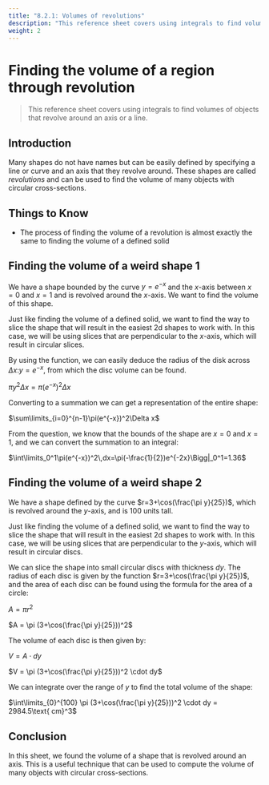 ```yaml
---
title: "8.2.1: Volumes of revolutions"
description: "This reference sheet covers using integrals to find volumes of objects that revolve around an axis or a line."
weight: 2
---
```


# Finding the volume of a region through revolution

> This reference sheet covers using integrals to find volumes of objects that revolve around an axis or a line.

## Introduction

Many shapes do not have names but can be easily defined by specifying a line or curve and an axis that they revolve around. These shapes are called _revolutions_ and can be used to find the volume of many objects with circular cross-sections.

## Things to Know

- The process of finding the volume of a revolution is almost exactly the same to finding the volume of a defined solid

## Finding the volume of a weird shape 1

We have a shape bounded by the curve $y=e^{-x}$ and the $x$-axis between $x=0$ and $x=1$ and is revolved around the $x$-axis. We want to find the volume of this shape.

Just like finding the volume of a defined solid, we want to find the way to slice the shape that will result in the easiest 2d shapes to work with. In this case, we will be using slices that are perpendicular to the $x$-axis, which will result in circular slices.

By using the function, we can easily deduce the radius of the disk across $\Delta x$:$y=e^{-x}$, from which the disc volume can be found.

$\pi y^2\Delta x=\pi(e^{-x})^2\Delta x$

Converting to a summation we can get a representation of the entire shape:

$\sum\limits_{i=0}^{n-1}\pi(e^{-x})^2\Delta x$

From the question, we know that the bounds of the shape are $x=0$ and $x=1$, and we can convert the summation to an integral:

$\int\limits_0^1\pi(e^{-x})^2\,dx=\pi(-\frac{1}{2})e^{-2x}\Bigg|_0^1=1.36$

## Finding the volume of a weird shape 2

We have a shape defined by the curve $r=3+\cos(\frac{\pi y}{25})$, which is revolved around the $y$-axis, and is 100 units tall.

Just like finding the volume of a defined solid, we want to find the way to slice the shape that will result in the easiest 2d shapes to work with. In this case, we will be using slices that are perpendicular to the $y$-axis, which will result in circular discs.

We can slice the shape into small circular discs with thickness $dy$. The radius of each disc is given by the function $r=3+\cos(\frac{\pi y}{25})$, and the area of each disc can be found using the formula for the area of a circle:

$A = \pi r^2$

$A = \pi (3+\cos(\frac{\pi y}{25}))^2$

The volume of each disc is then given by:

$V = A \cdot dy$

$V = \pi (3+\cos(\frac{\pi y}{25}))^2 \cdot dy$

We can integrate over the range of $y$ to find the total volume of the shape:

$\int\limits_{0}^{100} \pi (3+\cos(\frac{\pi y}{25}))^2 \cdot dy = 2984.5\text{ cm}^3$

## Conclusion

In this sheet, we found the volume of a shape that is revolved around an axis. This is a useful technique that can be used to compute the volume of many objects with circular cross-sections.

